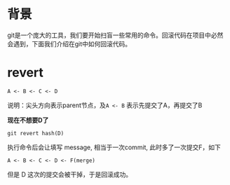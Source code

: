 # 背景

git是一个庞大的工具，我们要开始扫盲一些常用的命令。回滚代码在项目中必然会遇到，下面我们介绍在git中如何回滚代码。

# revert 

```
A <- B <- C <- D

```
说明：尖头方向表示parent节点，及`A <- B` 表示先提交了A，再提交了B


**现在不想要D了**

```
git revert hash(D) 

```
执行命令后会让填写 message, 相当于一次commit, 此时多了一次提交F，如下 

```
A <- B <- C <- D <- F(merge)
```

但是 D 这次的提交会被干掉，于是回滚成功。

